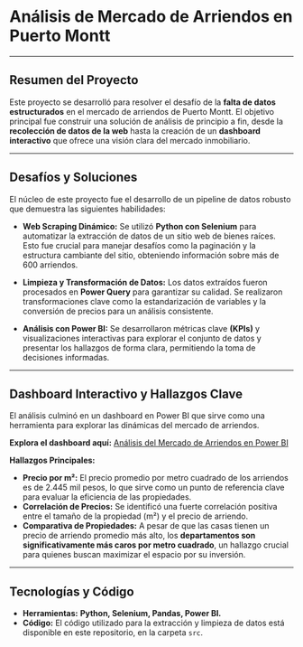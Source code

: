# Análisis de Mercado de Arriendos en Puerto Montt

---

## Resumen del Proyecto

Este proyecto se desarrolló para resolver el desafío de la **falta de datos estructurados** en el mercado de arriendos de Puerto Montt. El objetivo principal fue construir una solución de análisis de principio a fin, desde la **recolección de datos de la web** hasta la creación de un **dashboard interactivo** que ofrece una visión clara del mercado inmobiliario.

---

## Desafíos y Soluciones

El núcleo de este proyecto fue el desarrollo de un pipeline de datos robusto que demuestra las siguientes habilidades:

* **Web Scraping Dinámico:** Se utilizó **Python con Selenium** para automatizar la extracción de datos de un sitio web de bienes raíces. Esto fue crucial para manejar desafíos como la paginación y la estructura cambiante del sitio, obteniendo información sobre más de 600 arriendos.

* **Limpieza y Transformación de Datos:** Los datos extraídos fueron procesados en **Power Query** para garantizar su calidad. Se realizaron transformaciones clave como la estandarización de variables y la conversión de precios para un análisis consistente.

* **Análisis con Power BI:** Se desarrollaron métricas clave **(KPIs)** y visualizaciones interactivas para explorar el conjunto de datos y presentar los hallazgos de forma clara, permitiendo la toma de decisiones informadas.

---

## Dashboard Interactivo y Hallazgos Clave

El análisis culminó en un dashboard en Power BI que sirve como una herramienta para explorar las dinámicas del mercado de arriendos.

**Explora el dashboard aquí:** [Análisis del Mercado de Arriendos en Power BI]( https://app.powerbi.com/view?r=eyJrIjoiZmEzMTI5OTctNDA2Zi00MTMyLWJiZjEtY2E3ZjI2MWEzZTI4IiwidCI6ImRmNGI2MzcyLWEwM2EtNDZmMC05YmY1LTdmOGQzNzhhMzMzNCIsImMiOjR9 )

**Hallazgos Principales:**

* **Precio por m²:** El precio promedio por metro cuadrado de los arriendos es de 2.445 mil pesos, lo que sirve como un punto de referencia clave para evaluar la eficiencia de las propiedades.
* **Correlación de Precios:** Se identificó una fuerte correlación positiva entre el tamaño de la propiedad (m²) y el precio de arriendo.
* **Comparativa de Propiedades:** A pesar de que las casas tienen un precio de arriendo promedio más alto, los **departamentos son significativamente más caros por metro cuadrado**, un hallazgo crucial para quienes buscan maximizar el espacio por su inversión.

---

## Tecnologías y Código

* **Herramientas:** **Python, Selenium, Pandas, Power BI.**
* **Código:** El código utilizado para la extracción y limpieza de datos está disponible en este repositorio, en la carpeta `src`.

